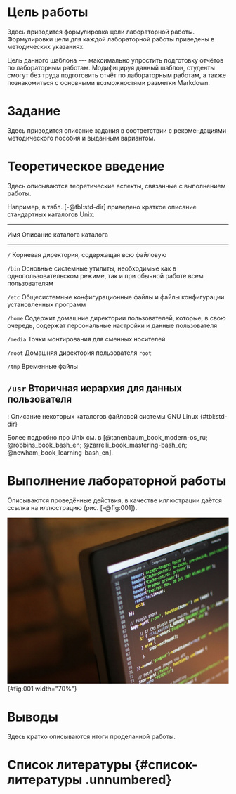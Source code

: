 # Цель работы

Здесь приводится формулировка цели лабораторной работы. Формулировки
цели для каждой лабораторной работы приведены в методических указаниях.

Цель данного шаблона --- максимально упростить подготовку отчётов по
лабораторным работам. Модифицируя данный шаблон, студенты смогут без
труда подготовить отчёт по лабораторным работам, а также познакомиться с
основными возможностями разметки Markdown.

# Задание

Здесь приводится описание задания в соответствии с рекомендациями
методического пособия и выданным вариантом.

# Теоретическое введение

Здесь описываются теоретические аспекты, связанные с выполнением работы.

Например, в табл. [-@tbl:std-dir] приведено краткое описание стандартных
каталогов Unix.

  --------------------------------------------------------------------------
  Имя        Описание каталога
  каталога   
  ---------- ---------------------------------------------------------------
  `/`        Корневая директория, содержащая всю файловую

  `/bin`     Основные системные утилиты, необходимые как в
             однопользовательском режиме, так и при обычной работе всем
             пользователям

  `/etc`     Общесистемные конфигурационные файлы и файлы конфигурации
             установленных программ

  `/home`    Содержит домашние директории пользователей, которые, в свою
             очередь, содержат персональные настройки и данные пользователя

  `/media`   Точки монтирования для сменных носителей

  `/root`    Домашняя директория пользователя `root`

  `/tmp`     Временные файлы

  `/usr`     Вторичная иерархия для данных пользователя
  --------------------------------------------------------------------------

  : Описание некоторых каталогов файловой системы GNU Linux
  {#tbl:std-dir}

Более подробно про Unix см. в
[@tanenbaum_book_modern-os_ru; @robbins_book_bash_en; @zarrelli_book_mastering-bash_en; @newham_book_learning-bash_en].

# Выполнение лабораторной работы

Описываются проведённые действия, в качестве иллюстрации даётся ссылка
на иллюстрацию (рис. [-@fig:001]).

![Название рисунка](image/placeimg_800_600_tech.jpg){#fig:001
width="70%"}

# Выводы

Здесь кратко описываются итоги проделанной работы.

# Список литературы {#список-литературы .unnumbered}
